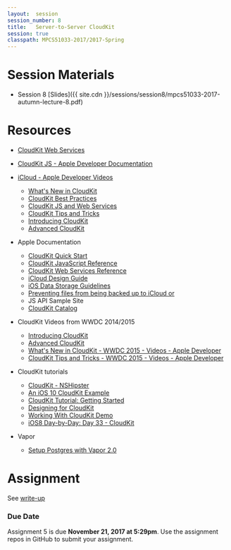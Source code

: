 ```yaml
---
layout:  session
session_number: 8
title:   Server-to-Server CloudKit
session: true
classpath: MPCS51033-2017/2017-Spring
---
```


Session Materials
=================
* Session 8 [Slides]({{ site.cdn }}/sessions/session8/mpcs51033-2017-autumn-lecture-8.pdf)

Resources
=========
* [CloudKit Web Services](https://developer.apple.com/library/content/documentation/DataManagement/Conceptual/CloudKitWebServicesReference/SettingUpWebServices/SettingUpWebServices.html#//apple_ref/doc/uid/TP40015240-CH24-SW6)
* [CloudKit JS - Apple Developer Documentation](https://developer.apple.com/reference/cloudkitjs)


* [iCloud - Apple Developer Videos](https://developer.apple.com/icloud/)
  - [What's New in CloudKit](https://developer.apple.com/videos/play/wwdc2016/226/)
  - [CloudKit Best Practices](https://developer.apple.com/videos/play/wwdc2016/231/)
  - [CloudKit JS and Web Services](https://developer.apple.com/videos/play/wwdc2015/710/)
  - [CloudKit Tips and Tricks](https://developer.apple.com/videos/play/wwdc2015/715/)
  - [Introducing CloudKit](https://developer.apple.com/videos/play/wwdc2014/208/)
  - [Advanced CloudKit](https://developer.apple.com/videos/play/wwdc2014/231/)

* Apple Documentation
  - [CloudKit Quick Start](https://developer.apple.com/library/prerelease/ios/documentation/DataManagement/Conceptual/CloudKitQuickStart/Introduction/Introduction.html)
  - [CloudKit JavaScript Reference](https://developer.apple.com/library/prerelease/ios/documentation/CloudKitJS/Reference/CloudKitJavaScriptReference/index.html)
  - [CloudKit Web Services Reference](https://developer.apple.com/library/prerelease/ios/documentation/DataManagement/Conceptual/CloutKitWebServicesReference/Introduction/Introduction.html)
  - [iCloud Design Guide](https://developer.apple.com/library/ios/icloud_design_guide)
  - [iOS Data Storage Guidelines](https://developer.apple.com/icloud/documentation/data-storage/)
  - [Preventing files from being backed up to iCloud or](https://developer.apple.com/library/ios/qa/qa1719/)

  * JS API Sample Site
  - [CloudKit Catalog](https://cdn.apple-cloudkit.com/cloudkit-catalog/)

* CloudKit Videos from WWDC 2014/2015
  - [Introducing CloudKit](https://developer.apple.com/videos/play/wwdc2014/208/)
  - [Advanced CloudKit](https://developer.apple.com/videos/play/wwdc2014/231/)
  - [What's New in CloudKit - WWDC 2015 - Videos - Apple Developer](https://developer.apple.com/videos/play/wwdc2015/704/)
  - [CloudKit Tips and Tricks - WWDC 2015 - Videos - Apple Developer](https://developer.apple.com/videos/play/wwdc2015/715/)

* CloudKit tutorials
  - [CloudKit - NSHipster](http://nshipster.com/cloudkit/)
  - [An iOS 10 CloudKit Example](http://www.techotopia.com/index.php/An_iOS_8_CloudKit_Example)
  -  [CloudKit Tutorial: Getting Started](https://www.raywenderlich.com/134694/cloudkit-tutorial-getting-started)
  - [Designing for CloudKit](https://developer.apple.com/library/ios/documentation/General/Conceptual/iCloudDesignGuide/DesigningforCloudKit/DesigningforCloudKit.html)
  - [Working With CloudKit Demo](http://www.appcoda.com/cloudkit-introduction-tutorial/)
  - [iOS8 Day-by-Day: Day 33 - CloudKit](http://www.shinobicontrols.com/blog/posts/2014/10/15/ios8-day-by-day-day-33-cloudkit)

* Vapor
  - [Setup Postgres with Vapor 2.0](https://medium.com/pier31co/setup-postgres-with-vapor-2-0-32756865549f)

Assignment
============
See [write-up](mpcs51033-2017-spring-assignment5.pdf)

### Due Date ####
Assignment 5 is due **November 21, 2017 at 5:29pm**. Use the assignment repos in GitHub to submit your assignment.

